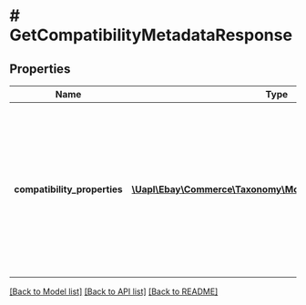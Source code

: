 # # GetCompatibilityMetadataResponse

## Properties

Name | Type | Description | Notes
------------ | ------------- | ------------- | -------------
**compatibility_properties** | [**\Uapl\Ebay\Commerce\Taxonomy\Model\CompatibilityProperty[]**](CompatibilityProperty.md) | This container consists of an array of all compatible vehicle properties applicable to the specified eBay marketplace and eBay category ID. | [optional]

[[Back to Model list]](../../README.md#models) [[Back to API list]](../../README.md#endpoints) [[Back to README]](../../README.md)
